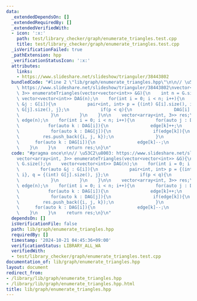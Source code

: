 ```yaml
---
data:
  _extendedDependsOn: []
  _extendedRequiredBy: []
  _extendedVerifiedWith:
  - icon: ':x:'
    path: test/library_checker/graph/enumerate_triangles.test.cpp
    title: test/library_checker/graph/enumerate_triangles.test.cpp
  _isVerificationFailed: true
  _pathExtension: hpp
  _verificationStatusIcon: ':x:'
  attributes:
    links:
    - https://www.slideshare.net/slideshow/trianguler/38443802
  bundledCode: "#line 2 \"lib/graph/enumerate_triangles.hpp\"\n\n// \u53C2\u8003:\
    \ https://www.slideshare.net/slideshow/trianguler/38443802\nvector<array<int,\
    \ 3>> enumerateTriangles(vector<vector<int>> &G){\n    int n = G.size();\n   \
    \ vector<vector<int>> DAG(n);\n    for(int i = 0; i < n; i++){\n        for(auto\
    \ &j : G[i]){\n            pair<int, int> p = {(int) G[i].size(), i}, q = {(int)\
    \ G[j].size(), j};\n            if(p < q){\n                DAG[i].push_back(j);\n\
    \            }\n        }\n    }\n\n    vector<array<int, 3>> res;\n    vector<int>\
    \ edge(n);\n    for(int i = 0; i < n; i++){\n        for(auto j : DAG[i]){\n \
    \           for(auto k : DAG[i]){\n                edge[k]++;\n            }\n\
    \            for(auto k : DAG[j]){\n                if(edge[k]){\n           \
    \         res.push_back({i, j, k});\n                }\n            }\n      \
    \      for(auto k : DAG[i]){\n                edge[k]--;\n            }\n    \
    \    }\n    }\n    return res;\n}\n"
  code: "#pragma once\n\n// \u53C2\u8003: https://www.slideshare.net/slideshow/trianguler/38443802\n\
    vector<array<int, 3>> enumerateTriangles(vector<vector<int>> &G){\n    int n =\
    \ G.size();\n    vector<vector<int>> DAG(n);\n    for(int i = 0; i < n; i++){\n\
    \        for(auto &j : G[i]){\n            pair<int, int> p = {(int) G[i].size(),\
    \ i}, q = {(int) G[j].size(), j};\n            if(p < q){\n                DAG[i].push_back(j);\n\
    \            }\n        }\n    }\n\n    vector<array<int, 3>> res;\n    vector<int>\
    \ edge(n);\n    for(int i = 0; i < n; i++){\n        for(auto j : DAG[i]){\n \
    \           for(auto k : DAG[i]){\n                edge[k]++;\n            }\n\
    \            for(auto k : DAG[j]){\n                if(edge[k]){\n           \
    \         res.push_back({i, j, k});\n                }\n            }\n      \
    \      for(auto k : DAG[i]){\n                edge[k]--;\n            }\n    \
    \    }\n    }\n    return res;\n}\n"
  dependsOn: []
  isVerificationFile: false
  path: lib/graph/enumerate_triangles.hpp
  requiredBy: []
  timestamp: '2024-10-21 04:45:36+09:00'
  verificationStatus: LIBRARY_ALL_WA
  verifiedWith:
  - test/library_checker/graph/enumerate_triangles.test.cpp
documentation_of: lib/graph/enumerate_triangles.hpp
layout: document
redirect_from:
- /library/lib/graph/enumerate_triangles.hpp
- /library/lib/graph/enumerate_triangles.hpp.html
title: lib/graph/enumerate_triangles.hpp
---
```

